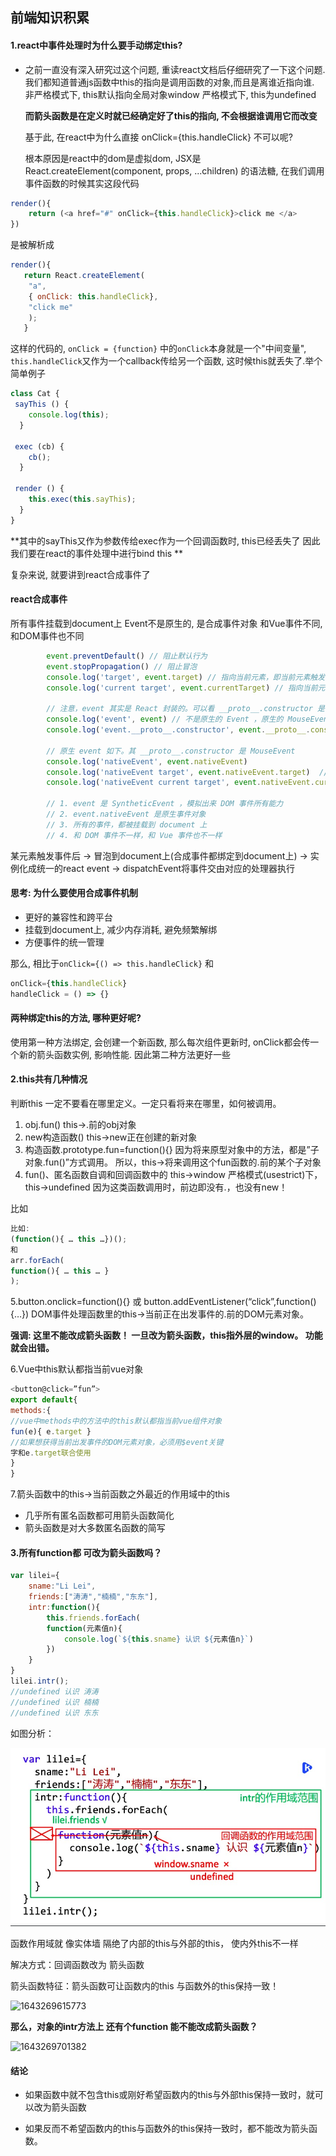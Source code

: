 ## 前端知识积累

#### 1.react中事件处理时为什么要手动绑定this?

- 之前一直没有深入研究过这个问题, 重读react文档后仔细研究了一下这个问题.
  我们都知道普通js函数中this的指向是调用函数的对象,而且是离谁近指向谁.
  非严格模式下, this默认指向全局对象window
  严格模式下, this为undefined

  **而箭头函数是在定义时就已经确定好了this的指向, 不会根据谁调用它而改变**

  基于此, 在react中为什么直接 onClick={this.handleClick} 不可以呢?

  根本原因是react中的dom是虚拟dom, JSX是React.createElement(component, props, ...children) 的语法糖, 在我们调用事件函数的时候其实这段代码

```javascript
render(){
    return (<a href="#" onClick={this.handleClick}>click me </a>
})
```

是被解析成

```javascript
render(){
   return React.createElement(
    "a", 
    { onClick: this.handleClick}, 
    "click me"
    );
   }
```

这样的代码的, `onClick = {function}` 中的`onClick`本身就是一个"中间变量", `this.handleClick`又作为一个callback传给另一个函数, 这时候this就丢失了.举个简单例子

```javascript
class Cat {
 sayThis () {
    console.log(this); 
  }

 exec (cb) {
    cb();
  }

 render () {
    this.exec(this.sayThis);
  }
}
```

**其中的sayThis又作为参数传给exec作为一个回调函数时, this已经丢失了
因此我们要在react的事件处理中进行bind this **

复杂来说, 就要讲到react合成事件了

#### react合成事件

所有事件挂载到document上
Event不是原生的, 是合成事件对象
和Vue事件不同, 和DOM事件也不同

```javascript
        event.preventDefault() // 阻止默认行为
        event.stopPropagation() // 阻止冒泡
        console.log('target', event.target) // 指向当前元素，即当前元素触发
        console.log('current target', event.currentTarget) // 指向当前元素，假象！！！

        // 注意，event 其实是 React 封装的。可以看 __proto__.constructor 是 SyntheticEvent 组合事件
        console.log('event', event) // 不是原生的 Event ，原生的 MouseEvent
        console.log('event.__proto__.constructor', event.__proto__.constructor)

        // 原生 event 如下。其 __proto__.constructor 是 MouseEvent
        console.log('nativeEvent', event.nativeEvent)
        console.log('nativeEvent target', event.nativeEvent.target)  // 指向当前元素，即当前元素触发
        console.log('nativeEvent current target', event.nativeEvent.currentTarget) // 指向 document ！！！

        // 1. event 是 SyntheticEvent ，模拟出来 DOM 事件所有能力
        // 2. event.nativeEvent 是原生事件对象
        // 3. 所有的事件，都被挂载到 document 上
        // 4. 和 DOM 事件不一样，和 Vue 事件也不一样

```

某元素触发事件后 -> 冒泡到document上(合成事件都绑定到document上) -> 实例化成统一的react event -> dispatchEvent将事件交由对应的处理器执行



#### 思考: 为什么要使用合成事件机制

- 更好的兼容性和跨平台
- 挂载到document上, 减少内存消耗, 避免频繁解绑
- 方便事件的统一管理

那么, 相比于`onClick={() => this.handleClick}` 和

```javascript
onClick={this.handleClick}
handleClick = () => {}
```



#### 两种绑定this的方法, 哪种更好呢?

使用第一种方法绑定, 会创建一个新函数, 那么每次组件更新时, onClick都会传一个新的箭头函数实例, 影响性能.
因此第二种方法更好一些



#### 2.this共有几种情况

判断this 一定不要看在哪里定义。一定只看将来在哪里，如何被调用。

1. obj.fun() this->.前的obj对象
2. new构造函数() this->new正在创建的新对象 
3.  构造函数.prototype.fun=function(){} 因为将来原型对象中的方法，都是”子对象.fun()”方式调用。 所以，this->将来调用这个fun函数的.前的某个子对象
4. fun()、匿名函数自调和回调函数中的 this->window 严格模式(usestrict)下，this->undefined 因为这类函数调用时，前边即没有.，也没有new！

比如

```javascript
比如:
(function(){ … this …})();
和
arr.forEach(
function(){ … this … }
);
```

5.button.onclick=function(){} 或 button.addEventListener(“click”,function(){…}) DOM事件处理函数里的this->当前正在出发事件的.前的DOM元素对象。

**强调: 这里不能改成箭头函数！ 一旦改为箭头函数，this指外层的window。 功能就会出错。**

6.Vue中this默认都指当前vue对象

```javascript
<button@click=”fun”>
export default{
methods:{
//vue中methods中的方法中的this默认都指当前vue组件对象
fun(e){ e.target }
//如果想获得当前出发事件的DOM元素对象，必须用$event关键
字和e.target联合使用
}
}
```

7.箭头函数中的this->当前函数之外最近的作用域中的this

- 几乎所有匿名函数都可用箭头函数简化 
- 箭头函数是对大多数匿名函数的简写



#### 3.所有function都 可改为箭头函数吗？

```javascript
var lilei={
	sname:"Li Lei",
	friends:["涛涛","楠楠","东东"],
	intr:function(){
		this.friends.forEach(
		function(元素值n){
			console.log(`${this.sname} 认识 ${元素值n}`)
		})
	}
}
lilei.intr();
//undefined 认识 涛涛
//undefined 认识 楠楠
//undefined 认识 东东
```

如图分析：

![1643269513275](1643269513275.jpg)



函数作用域就 像实体墙 隔绝了内部的this与外部的this， 使内外this不一样

解决方式：回调函数改为 箭头函数

箭头函数特征：箭头函数可让函数内的this 与函数外的this保持一致！

![1643269615773](../../../../Downloads/1643269615773.jpg)



**那么，对象的intr方法上 还有个function 能不能改成箭头函数？**

![1643269701382](../../../../Downloads/1643269701382.jpg)



#### 结论

* 如果函数中就不包含this或刚好希望函数内的this与外部this保持一致时，就可以改为箭头函数 

* 如果反而不希望函数内的this与函数外的this保持一致时，都不能改为箭头函数。